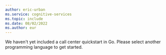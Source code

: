 ```yaml
---
author: eric-urban
ms.service: cognitive-services
ms.topic: include
ms.date: 08/02/2022
ms.author: eur
---
```


We haven't yet included a call center quickstart in Go. Please select another programming language to get started. 